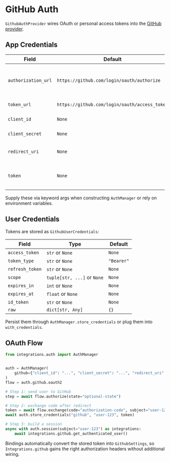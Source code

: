 # GitHub Auth

`GithubAuthProvider` wires OAuth or personal access tokens into the [GitHub provider](../providers/github.md).

## App Credentials

| Field | Default | Env keys | Notes |
| --- | --- | --- | --- |
| `authorization_url` | `https://github.com/login/oauth/authorize` | `GITHUB_AUTHORIZATION_URL`, `GITHUB_AUTHORIZE_URL` | Override when hosting your own OAuth app UI. |
| `token_url` | `https://github.com/login/oauth/access_token` | `GITHUB_TOKEN_URL` | Rarely changed. |
| `client_id` | `None` | `GITHUB_CLIENT_ID` | OAuth app client ID. |
| `client_secret` | `None` | `GITHUB_CLIENT_SECRET` | OAuth app client secret. |
| `redirect_uri` | `None` | `GITHUB_REDIRECT_URI` | Optional override per environment. |
| `token` | `None` | `GITHUB_TOKEN`, `GITHUB_API_TOKEN` | Drop in a PAT when you skip OAuth. |

Supply these via keyword args when constructing `AuthManager` or rely on environment variables.

## User Credentials

Tokens are stored as `GithubUserCredentials`:

| Field | Type | Default |
| --- | --- | --- |
| `access_token` | `str` or `None` | `None` |
| `token_type` | `str` or `None` | `"Bearer"` |
| `refresh_token` | `str` or `None` | `None` |
| `scope` | `tuple[str, ...]` or `None` | `None` |
| `expires_in` | `int` or `None` | `None` |
| `expires_at` | `float` or `None` | `None` |
| `id_token` | `str` or `None` | `None` |
| `raw` | `dict[str, Any]` | `{}` |

Persist them through `AuthManager.store_credentials` or plug them into `with_credentials`.

## OAuth Flow

```python
from integrations.auth import AuthManager


auth = AuthManager(
    github={"client_id": "...", "client_secret": "...", "redirect_uri": "..."},
)
flow = auth.github.oauth2

# Step 1: send user to GitHub
step = await flow.authorize(state="optional-state")

# Step 2: exchange code after redirect
token = await flow.exchange(code="authorization-code", subject="user-123")
await auth.store_credentials("github", "user-123", token)

# Step 3: build a session
async with auth.session(subject="user-123") as integrations:
    await integrations.github.get_authenticated_user()
```

Bindings automatically convert the stored token into `GithubSettings`, so `Integrations.github` gains the right authorization headers without additional wiring.
